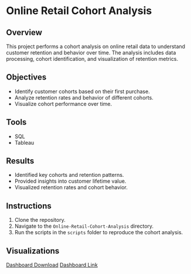 # Online Retail Cohort Analysis

## Overview

This project performs a cohort analysis on online retail data to understand customer retention and behavior over time. The analysis includes data processing, cohort identification, and visualization of retention metrics.

## Objectives
- Identify customer cohorts based on their first purchase.
- Analyze retention rates and behavior of different cohorts.
- Visualize cohort performance over time.

## Tools
- SQL 
- Tableau

## Results
- Identified key cohorts and retention patterns.
- Provided insights into customer lifetime value.
- Visualized retention rates and cohort behavior.

## Instructions
1. Clone the repository.
2. Navigate to the `Online-Retail-Cohort-Analysis` directory.
3. Run the scripts in the `scripts` folder to reproduce the cohort analysis.


## Visualizations
[Dashboard Download](./visualizations/Cohort_Retention_Dash.twbx)
[Dashboard Link](https://public.tableau.com/app/profile/trinity3258/viz/CohortRetentionDash_16736624803070/Dashboard1?publish=yes)
